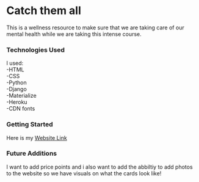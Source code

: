 # Catch them all

This is a wellness resource to make sure that we are taking care of our mental health while we are taking this intense course.

### Technologies Used

I used: <br>
-HTML<br>
-CSS<br>
-Python <br>
-Django<br>
-Materialize<br>
-Heroku<br>
-CDN fonts

### Getting Started

Here is my [Website Link](https://caughtthispokemon.herokuapp.com/)

### Future Additions

I want to add price points and i also want to add the abbiltiy to add photos to the website so we have visuals on what the cards look like!
